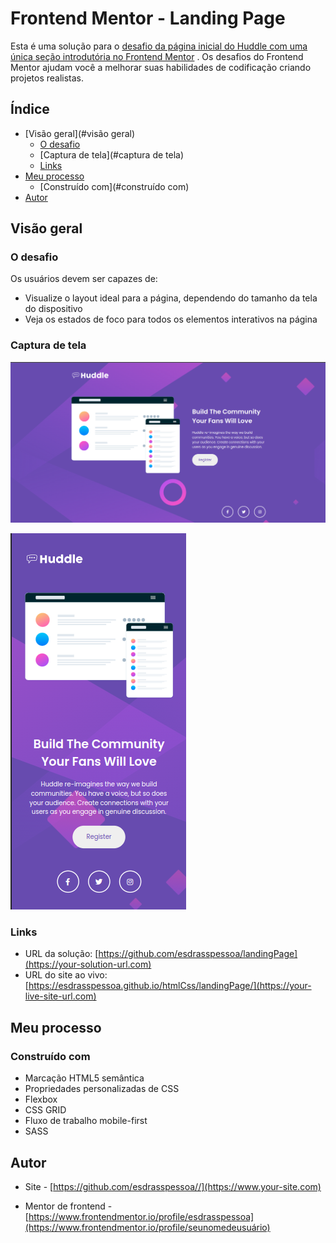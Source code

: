 # Frontend Mentor - Landing Page

Esta é uma solução para o [desafio da página inicial do Huddle com uma única seção introdutória no Frontend Mentor](https://www.frontendmentor.io/challenges/huddle-landing-page-with-a-single-introductory-section-B_2Wvxgi0) . Os desafios do Frontend Mentor ajudam você a melhorar suas habilidades de codificação criando projetos realistas.

## Índice

- [Visão geral](#visão geral)
  - [O desafio](#the-challenge)
  - [Captura de tela](#captura de tela)
  - [Links](#links)
- [Meu processo](#meu-processo)
  - [Construído com](#construído com)
- [Autor](#autor)

## Visão geral

### O desafio

Os usuários devem ser capazes de:

- Visualize o layout ideal para a página, dependendo do tamanho da tela do dispositivo
- Veja os estados de foco para todos os elementos interativos na página

### Captura de tela

![](./design/capLandingPage.png)

![](./design/capMobileLandingPage.png)

### Links

- URL da solução: [https://github.com/esdrasspessoa/landingPage](https://your-solution-url.com)
- URL do site ao vivo: [https://esdrasspessoa.github.io/htmlCss/landingPage/](https://your-live-site-url.com)

## Meu processo

### Construído com

- Marcação HTML5 semântica
- Propriedades personalizadas de CSS
- Flexbox
- CSS GRID
- Fluxo de trabalho mobile-first
- SASS

## Autor

- Site - [https://github.com/esdrasspessoa//](https://www.your-site.com)

- Mentor de frontend - [https://www.frontendmentor.io/profile/esdrasspessoa](https://www.frontendmentor.io/profile/seunomedeusuário)

  
